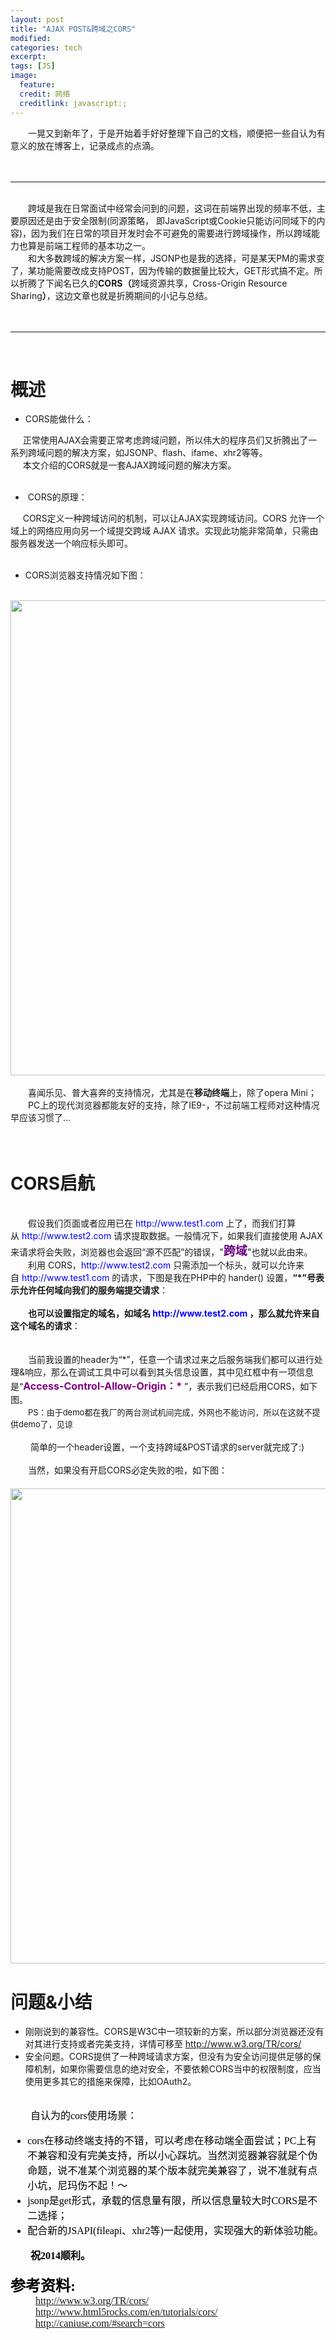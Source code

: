 ```yaml
---
layout: post
title: "AJAX POST&跨域之CORS"
modified:
categories: tech
excerpt:
tags: [JS]
image:
  feature:
  credit: 网络
  creditlink: javascript:;
---
```


<div id="cnblogs_post_body"><div>
<div>&#12288;&#12288;一晃又到新年了，于是开始着手好好整理下自己的文档，顺便把一些自认为有意义的放在博客上，记录成点的点滴。</div>
<div>&nbsp; &nbsp;&nbsp; <img alt="" src="http://images.cnitblog.com/blog/159097/201401/06081929-22224e37e3d54b0e95bf29b0c5de6919.gif"></div>
<div>&nbsp;</div>
<div><hr></div>
<div>&nbsp;</div>
<div>&#12288;&#12288;跨域是我在日常面试中经常会问到的问题，这词在前端界出现的频率不低，主要原因还是由于安全限制(同源策略， 即JavaScript或Cookie只能访问同域下的内容)，因为我们在日常的项目开发时会不可避免的需要进行跨域操作，所以跨域能力也算是前端工程师的基本功之一。</div>
<div>&#12288;&#12288;和大多数跨域的解决方案一样，JSONP也是我的选择，可是某天PM的需求变了，某功能需要改成支持POST，因为传输的数据量比较大，GET形式搞不定。所以折腾了下闻名已久的<strong>CORS（</strong>跨域资源共享，Cross-Origin Resource Sharing<strong>）</strong>，这边文章也就是折腾期间的小记与总结。</div>
<div>&nbsp; &nbsp;&nbsp; <img alt="" src="http://images.cnitblog.com/blog/159097/201401/06081959-ca75c7560afc42f1a52048bdcaad409a.jpg"></div>
<div>&nbsp; &nbsp; &nbsp;</div>
<div><hr></div>
<div>&nbsp;</div>
<h1>概述</h1>
<div>
<ul>
<li>CORS能做什么：</li>
</ul>
</div>
<div>&nbsp; &nbsp; &nbsp;正常使用AJAX会需要正常考虑跨域问题，所以伟大的程序员们又折腾出了一系列跨域问题的解决方案，如JSONP、flash、ifame、xhr2等等。</div>
<div>&nbsp; &nbsp; &nbsp;本文介绍的CORS就是一套AJAX跨域问题的解决方案。</div>
<div>&nbsp;</div>
<div>
<ul>
<li>&nbsp;CORS的原理：</li>
</ul>
</div>
<div>&nbsp; &nbsp; &nbsp;CORS定义一种跨域访问的机制，可以让AJAX实现跨域访问。CORS 允许一个域上的网络应用向另一个域提交跨域 AJAX 请求。实现此功能非常简单，只需由服务器发送一个响应标头即可。</div>
<div>&nbsp;</div>
<div>
<ul>
<li>CORS浏览器支持情况如下图：</li>
</ul>
</div>
<div>&nbsp; &nbsp; &nbsp;&nbsp; <img alt="" src="http://images.cnitblog.com/blog/159097/201401/06082033-9233ced009a644f9af909baca57a72b7.png" style="width: 760px;"></div>
<div>&nbsp; &nbsp;&nbsp; <img alt="" src="http://images.cnitblog.com/blog/159097/201401/06082103-f46e697e71884240b7200f8713697fbc.png"></div>
<div>&#12288;&#12288;喜闻乐见、普大喜奔的支持情况，尤其是在<strong>移动终端</strong>上，除了opera Mini；</div>
<div>&#12288;&#12288;PC上的现代浏览器都能友好的支持，除了IE9-，不过前端工程师对这种情况早应该习惯了...</div>
<div>&nbsp; &nbsp;&nbsp; <img alt="" src="http://images.cnitblog.com/blog/159097/201401/06082134-b13e1416aa0b453f89f71ad953807361.jpg"></div>
<div>&nbsp;</div>
<h1>CORS启航</h1>
<div>&nbsp;</div>
<div>&#12288;&#12288;假设我们页面或者应用已在<span>&nbsp;</span><span style="color: #0000ff;">http://www.test1.com</span>&nbsp;上了，而我们打算从<span>&nbsp;</span><span style="color: #0000ff;"><span style="color: #0000ff;">http://www.test2.com</span></span>&nbsp;请求提取数据。一般情况下，如果我们直接使用 AJAX 来请求将会失败，浏览器也会返回“源不匹配”的错误，"<span style="font-size: 19px; color: #6a0081;"><strong>跨域</strong></span>"也就以此由来。</div>
<div>&#12288;&#12288;利用 CORS，<span style="color: #0000ff;"><span style="color: #0000ff;">http://www.test2.com</span></span> 只需添加一个标头，就可以允许来自&nbsp;<span style="color: #0000ff;">http://www.test1.com</span> 的请求，下图是我在PHP中的 hander() 设置，<strong>“*”号表示允许任何域向我们的服务端提交请求</strong>：</div>
<div>&nbsp; &nbsp;&nbsp; <img alt="" src="http://images.cnitblog.com/blog/159097/201401/06082159-b1a102a3ce0e49e7841f76675236e408.png"></div>
&#12288;&#12288;<strong>也可以设置指定的域名，如域名<span>&nbsp;</span><span style="color: #0000ff;">http://www.test2.com</span>&nbsp;，那么就允许来自这个域名的请求</strong>：
<div>&nbsp; &nbsp;&nbsp; <img alt="" src="http://images.cnitblog.com/blog/159097/201401/06082227-10f22c4f75094faeb78255509199aed5.png"></div>
<div>&nbsp; &nbsp; &nbsp;</div>
<div>&#12288;&#12288;当前我设置的header为“*”，任意一个请求过来之后服务端我们都可以进行处理&amp;响应，那么在调试工具中可以看到其头信息设置，其中见红框中有一项信息是“<span style="font-size: 16px; color: #800080;"><strong>Access-Control-Allow-Origin：*</strong></span>&nbsp;”，表示我们已经启用CORS，如下图。</div>
<div>&#12288;&#12288;<span style="font-size: 13px;">PS：</span><span style="font-size: 13px;">由于demo都在我厂的两台测试机间完成，外网也不能访问，所以在这就不提供demo了，见谅</span><img alt="" src="http://images.cnitblog.com/blog/159097/201401/06082301-706148cc7ee142898b8eb25fcd62c406.jpg">
<div>&nbsp; &nbsp;&nbsp; <img alt="" src="http://images.cnitblog.com/blog/159097/201401/06082242-c70a37f237ed48c4a60d33fccfd467fb.png"></div>
<div>&nbsp;&#12288;&#12288;简单的一个header设置，一个支持跨域&amp;POST请求的server就完成了:)</div>
<div>&nbsp;</div>
<div>&#12288;&#12288;当然，如果没有开启CORS必定失败的啦，如下图：</div>
<div>&#12288;&#12288;<img alt="" src="http://images.cnitblog.com/blog/159097/201401/06110611-953e174761e545ad94da63fceee9afb4.jpg" style="width: 760px;"></div>
<h1>问题&amp;小结</h1>
<ul>
<li>刚刚说到的兼容性。CORS是W3C中一项较新的方案，所以部分浏览器还没有对其进行支持或者完美支持，详情可移至 <a target="_blank" href="http://www.w3.org/TR/cors/">http://www.w3.org/TR/cors/</a></li>
<li>安全问题。CORS提供了一种跨域请求方案，但没有为安全访问提供足够的保障机制，如果你需要信息的绝对安全，不要依赖CORS当中的权限制度，应当使用更多其它的措施来保障，比如OAuth2。</li>
</ul>
<div>
<div style="color: #000000; font-family: 微软雅黑; font-style: normal; font-variant: normal; font-weight: normal; letter-spacing: normal; line-height: normal; orphans: 2; text-align: -webkit-auto; text-indent: 0px; text-transform: none; white-space: normal; widows: 2; word-spacing: 0px; -webkit-text-size-adjust: auto; -webkit-text-stroke-width: 0px; font-size: medium;">
<div>&nbsp;</div>
<div>&#12288;&#12288;自认为的cors使用场景：</div>
<div>
<ul>
<li>cors在移动终端支持的不错，可以考虑在移动端全面尝试；PC上有不兼容和没有完美支持，所以小心踩坑。当然浏览器兼容就是个伪命题，说不准某个浏览器的某个版本就完美兼容了，说不准就有点小坑，尼玛伤不起！～</li>
<li>jsonp是get形式，承载的信息量有限，所以信息量较大时CORS是不二选择；</li>
<li>配合新的JSAPI(fileapi、xhr2等)一起使用，实现强大的新体验功能。</li>
</ul>
</div>
</div>

<div style="color: #000000; font-family: 微软雅黑; font-style: normal; font-variant: normal; font-weight: normal; letter-spacing: normal; line-height: normal; orphans: 2; text-align: -webkit-auto; text-indent: 0px; text-transform: none; white-space: normal; widows: 2; word-spacing: 0px; -webkit-text-size-adjust: auto; -webkit-text-stroke-width: 0px; font-size: medium;"><strong>&#12288;&#12288;祝2014顺利。</strong></div>
<div style="color: #000000; font-family: 微软雅黑; font-style: normal; font-variant: normal; font-weight: normal; letter-spacing: normal; line-height: normal; orphans: 2; text-align: -webkit-auto; text-indent: 0px; text-transform: none; white-space: normal; widows: 2; word-spacing: 0px; -webkit-text-size-adjust: auto; -webkit-text-stroke-width: 0px; font-size: medium;">&nbsp;</div>
<div style="color: #000000; font-family: 微软雅黑; font-style: normal; font-variant: normal; font-weight: normal; letter-spacing: normal; line-height: normal; orphans: 2; text-align: -webkit-auto; text-indent: 0px; text-transform: none; white-space: normal; widows: 2; word-spacing: 0px; -webkit-text-size-adjust: auto; -webkit-text-stroke-width: 0px; font-size: 24px;"><strong>参考资料:</strong></div>
<div style="color: #000000; font-family: 微软雅黑; font-style: normal; font-variant: normal; font-weight: normal; letter-spacing: normal; line-height: normal; orphans: 2; text-align: -webkit-auto; text-indent: 0px; text-transform: none; white-space: normal; widows: 2; word-spacing: 0px; -webkit-text-size-adjust: auto; -webkit-text-stroke-width: 0px; font-size: medium;">&nbsp; &nbsp; &nbsp; &nbsp; &nbsp;<span>&nbsp;</span><a target="_blank" href="http://www.w3.org/TR/cors/">http://www.w3.org/TR/cors/</a></div>
<div style="color: #000000; font-family: 微软雅黑; font-style: normal; font-variant: normal; font-weight: normal; letter-spacing: normal; line-height: normal; orphans: 2; text-align: -webkit-auto; text-indent: 0px; text-transform: none; white-space: normal; widows: 2; word-spacing: 0px; -webkit-text-size-adjust: auto; -webkit-text-stroke-width: 0px; font-size: medium;">&nbsp; &nbsp; &nbsp; &nbsp; &nbsp;&nbsp;<a target="_blank" href="http://www.html5rocks.com/en/tutorials/cors/">http://www.html5rocks.com/en/tutorials/cors/</a></div>
<div style="color: #000000; font-family: 微软雅黑; font-style: normal; font-variant: normal; font-weight: normal; letter-spacing: normal; line-height: normal; orphans: 2; text-align: -webkit-auto; text-indent: 0px; text-transform: none; white-space: normal; widows: 2; word-spacing: 0px; -webkit-text-size-adjust: auto; -webkit-text-stroke-width: 0px; font-size: medium;">&nbsp; &nbsp; &nbsp;&nbsp;&nbsp;&nbsp;&nbsp;&nbsp;<a target="_blank" href="http://caniuse.com/#search=cors">http://caniuse.com/#search=cors</a></div>
<div style="color: #000000; font-family: 微软雅黑; font-style: normal; font-variant: normal; font-weight: normal; letter-spacing: normal; line-height: normal; orphans: 2; text-align: -webkit-auto; text-indent: 0px; text-transform: none; white-space: normal; widows: 2; word-spacing: 0px; -webkit-text-size-adjust: auto; -webkit-text-stroke-width: 0px; font-size: medium;">&nbsp;</div>
<div style="color: #000000; font-family: 微软雅黑; font-style: normal; font-variant: normal; font-weight: normal; letter-spacing: normal; line-height: normal; orphans: 2; text-align: -webkit-auto; text-indent: 0px; text-transform: none; white-space: normal; widows: 2; word-spacing: 0px; -webkit-text-size-adjust: auto; -webkit-text-stroke-width: 0px; font-size: medium;">&nbsp;</div>
</div>
</div>
</div></div>
